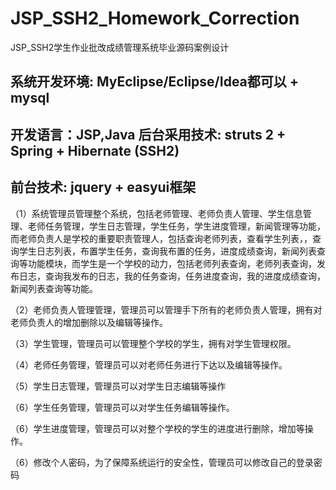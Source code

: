 # JSP_SSH2_Homework_Correction
JSP_SSH2学生作业批改成绩管理系统毕业源码案例设计
## 系统开发环境: MyEclipse/Eclipse/Idea都可以 + mysql
## 开发语言：JSP,Java 后台采用技术: struts 2 + Spring + Hibernate (SSH2)
## 前台技术: jquery + easyui框架
（1）系统管理员管理整个系统，包括老师管理、老师负责人管理、学生信息管理、老师任务管理，学生日志管理，学生任务，学生进度管理，新闻管理等功能，而老师负责人是学校的重要职责管理人，包括查询老师列表，查看学生列表，，查询学生日志列表，布置学生任务，查询我布置的任务，进度成绩查询，新闻列表查询等功能模块，而学生是一个学校的动力，包括老师列表查询，老师列表查询，发布日志，查询我发布的日志，我的任务查询，任务进度查询，我的进度成绩查询，新闻列表查询等功能。

（2）老师负责人管理管理，管理员可以管理手下所有的老师负责人管理，拥有对老师负责人的增加删除以及编辑等操作。

（3）学生管理，管理员可以管理整个学校的学生，拥有对学生管理权限。

（4）老师任务管理，管理员可以对老师任务进行下达以及编辑等操作。

（5）学生日志管理，管理员可以对学生日志编辑等操作

（6）学生任务管理，管理员可以对学生任务编辑等操作。

（6）学生进度管理，管理员可以对整个学校的学生的进度进行删除，增加等操作。

（6）修改个人密码，为了保障系统运行的安全性，管理员可以修改自己的登录密码

